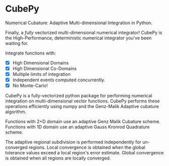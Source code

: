 # CubePy

Numerical Cubature: Adaptive Multi-dimensional Integration in Python.

Finally, a _fully_ vectorized multi-dimensional numerical integrator! CubePy is the
High-Performance, deterministic numerical integrator you've been waiting for.

Integrate functions with:
 - [x] High Dimensional Domains
 - [x] High Dimensional Co-Domains
 - [x] Multiple limits of integration
 - [x] Independent events computed concurrently.
 - [x] No Monte-Carlo!

CubePy is a fully-vectorized python package for performing numerical integration on
multi-dimensional vector functions. CubePy performs these operations efficiently using
numpy and the Genz-Malik Adaptive cubature algorithm.

Functions with 2+D domain use an adaptive Genz Malik Cubature scheme.
Functions with 1D domain use an adaptive Gauss Kronrod Quadrature scheme.

The adaptive regional subdivision is performed independently for un-converged regions.
Local convergence is obtained when the global tolerance values exceed a local
region's error estimate.
Global convergence is obtained when all regions are locally converged.
